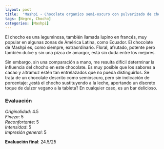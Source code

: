 ```yaml
---
layout: post
title:  "Mashpi - Chocolate organico semi-oscuro con pulverizado de chocho"
tags: [Negro, Chocho] 
categories: [Mashpi]
---
```



El chocho es una leguminosa, también llamada lupino en francés, muy popular en algunas zonas de América Latina, como Ecuador. 
El chocolate de Mashpi es, como siempre, extraordinario. Floral, afrutado, potente pero también dulce y sin una pizca de amargor, está sin duda entre los mejores.

Sin embargo, sin una comparación a mano, me resulta difícil determinar la influencia del chocho en este chocolate. Es muy posible que los sabores a cacao y altramuz estén tan entrelazados que no pueda distinguirlos. Se trata de un chocolate descrito como semioscuro, pero sin indicación de porcentaje: ¿está el chocho sustituyendo a la leche, aportando un discreto toque de dulzor vegano a la tableta?
En cualquier caso, es un bar delicioso.



### Evaluación

_Originalidad_: 4.5  
_Fineza_: 5  
_Reconfortante_: 5  
_Intensidad_: 5  
_Impresión general_: 5

**Evaluación final**: 24.5/25
